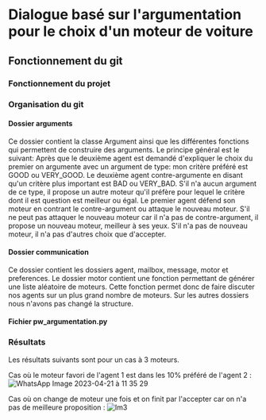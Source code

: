 # Dialogue basé sur l'argumentation pour le choix d'un moteur de voiture

## Fonctionnement du git

### Fonctionnement du projet

### Organisation du git

#### Dossier arguments
Ce dossier contient la classe Argument ainsi que les différentes fonctions qui permettent de construire des arguments.
Le principe général est le suivant: 
Après que le deuxième agent est demandé d'expliquer le choix du premier on argumente avec un argument de type: mon critère préféré est GOOD ou VERY_GOOD.
Le deuxième agent contre-argumente en disant qu'un critère plus important est BAD ou VERY_BAD. S'il n'a aucun argument de ce type, il propose un autre moteur qu'il préfère pour lequel le critère dont il est question est meilleur ou égal. 
Le premier agent défend son moteur en contrant le contre-argument ou attaque le nouveau moteur. S'il ne peut pas attaquer le nouveau moteur car il n'a pas de contre-argument, il propose un nouveau moteur, meilleur à ses yeux. S'il n'a pas de nouveau moteur, il n'a pas d'autres choix que d'accepter.

#### Dossier communication
Ce dossier contient les dossiers agent, mailbox, message, motor et preferences. Le dossier motor contient une fonction permettant de générer une liste aléatoire de moteurs. Cette fonction permet donc de faire discuter nos agents sur un plus grand nombre de moteurs.
Sur les autres dossiers nous n'avons pas changé la structure.

#### Fichier pw_argumentation.py

### Résultats
Les résultats suivants sont pour un cas à 3 moteurs.

Cas où le moteur favori de l'agent 1 est dans les 10% préféré de l'agent 2 :  
![WhatsApp Image 2023-04-21 à 11 35 29](https://user-images.githubusercontent.com/82157628/233603790-84bc439b-997d-4082-a38b-a438cd446045.jpg)

Cas où on change de moteur une fois et on finit par l'accepter car on n'a pas de meilleure proposition : 
![Im3](https://user-images.githubusercontent.com/82157628/233605984-9c44a258-e98b-431f-8e68-d474b3723124.jpg)
